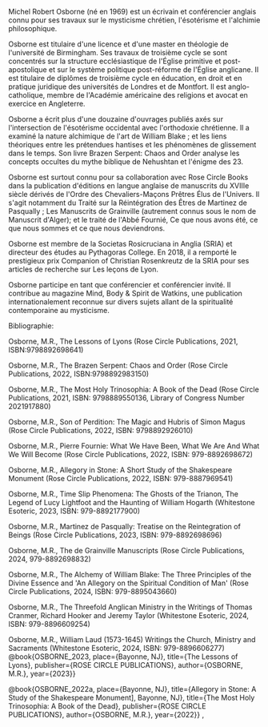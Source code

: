 Michel Robert Osborne (né en 1969) est un écrivain et conférencier anglais connu pour ses travaux sur le mysticisme chrétien, l'ésotérisme et l'alchimie philosophique.

Osborne est titulaire d'une licence et d'une master en théologie de l'université de Birmingham. Ses travaux de troisième cycle se sont concentrés sur la structure ecclésiastique de l'Église primitive et post-apostolique et sur le système politique post-réforme de l'Église anglicane. Il est titulaire de diplômes de troisième cycle en éducation, en droit et en pratique juridique des universités de Londres et de Montfort. Il est anglo-catholique, membre de l'Académie américaine des religions et avocat en exercice en Angleterre.

Osborne a écrit plus d'une douzaine d'ouvrages publiés axés sur l'intersection de l'ésotérisme occidental avec l'orthodoxie chrétienne. Il a examiné la nature alchimique de l'art de William Blake ; et les liens théoriques entre les prétendues hantises et les phénomènes de glissement dans le temps. Son livre Brazen Serpent: Chaos and Order analyse les concepts occultes du mythe biblique de Nehushtan et l'énigme des 23.

Osborne est surtout connu pour sa collaboration avec Rose Circle Books dans la publication d'éditions en langue anglaise de manuscrits du XVIIIe siècle dérivés de l'Ordre des Chevaliers-Maçons Prêtres Élus de l'Univers. Il s'agit notamment du Traité sur la Réintégration des Êtres de Martinez de Pasqually ; Les Manuscrits de Grainville (autrement connus sous le nom de Manuscrit d'Alger); et le traité de l'Abbé Fournié, Ce que nous avons été, ce que nous sommes et ce que nous deviendrons. 

Osborne est membre de la Societas Rosicruciana in Anglia (SRIA) et directeur des études au Pythagoras College. En 2018, il a remporté le prestigieux prix Companion of Christian Rosenkreutz de la SRIA pour ses articles de recherche sur Les leçons de Lyon.

Osborne participe en tant que conférencier et conférencier invité. Il contribue au magazine Mind, Body & Spirit de Watkins, une publication internationalement reconnue sur divers sujets allant de la spiritualité contemporaine au mysticisme.

Bibliographie:

Osborne, M.R., The Lessons of Lyons (Rose Circle Publications, 2021, ISBN:9798892698641)

Osborne, M.R., The Brazen Serpent: Chaos and Order (Rose Circle Publications, 2022, ISBN:9798892983150)

Osborne, M.R., The Most Holy Trinosophia: A Book of the Dead (Rose Circle Publications, 2021, ISBN: 9798889550136, Library of Congress Number 2021917880)

Osborne, M.R., Son of Perdition: The Magic and Hubris of Simon Magus (Rose Circle Publications, 2022, ISBN: 9798892926010)

Osborne, M.R., Pierre Fournie: What We Have Been, What We Are And What We Will Become (Rose Circle Publications, 2022, ISBN: 979-8892698672)

Osborne, M.R., Allegory in Stone: A Short Study of the Shakespeare Monument (Rose Circle Publications, 2022, ISBN: 979-8887969541)

Osborne, M.R., Time Slip Phenomena: The Ghosts of the Trianon, The Legend of Lucy Lightfoot and the Haunting of William Hogarth (Whitestone Esoteric, 2023, ISBN: 979-8892177900)

Osborne, M.R., Martinez de Pasqually: Treatise on the Reintegration of Beings (Rose Circle Publications, 2023, ISBN: 979-8892698696)

Osborne, M.R., The de Grainville Manuscripts (Rose Circle Publications, 2024, 979-8892698832)

Osborne, M.R., The Alchemy of William Blake: The Three Principles of the Divine Essence and 'An Allegory on the Spiritual Condition of Man' (Rose Circle Publications, 2024, ISBN: 979-8895043660)

Osborne, M.R., The Threefold Anglican Ministry in the Writings of Thomas Cranmer, Richard Hooker and Jeremy Taylor (Whitestone Esoteric, 2024, ISBN: 979-8896609254)

Osborne, M.R., William Laud (1573-1645) Writings the Church, Ministry and Sacraments (Whitestone Esoteric, 2024, ISBN: 979-8896606277)
@book{OSBORNE_2023, place={Bayonne, NJ}, title={The Lessons of Lyons}, publisher={ROSE CIRCLE PUBLICATIONS}, author={OSBORNE, M.R.}, year={2023}} 

@book{OSBORNE_2022a, place={Bayonne, NJ}, title={Allegory in Stone: A Study of the Shakespeare Monument], Bayonne, NJ}, title={The Most Holy Trinosophia: A Book of the Dead}, publisher={ROSE CIRCLE PUBLICATIONS}, author={OSBORNE, M.R.}, year={2022}} ,
